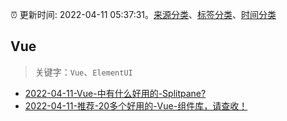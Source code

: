:alarm_clock: 更新时间: 2022-04-11 05:37:31。[来源分类](../README.md)、[标签分类](../TAGS.md)、[时间分类](../TIMELINE.md)

## Vue


> 关键字：`Vue`、`ElementUI`



- [2022-04-11-Vue-中有什么好用的-Splitpane?](https://www.v2ex.com/t/846219) 
- [2022-04-11-推荐-20多个好用的-Vue-组件库，请查收！](https://toutiao.io/k/sskayyw) 